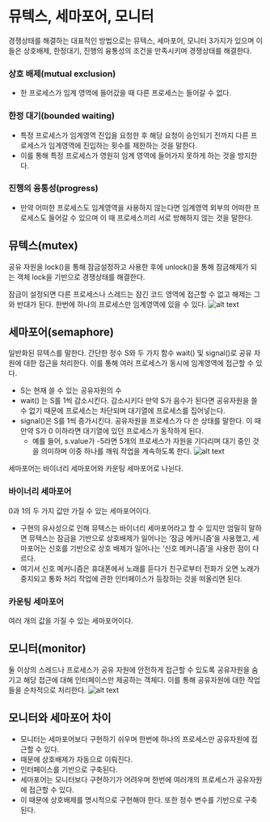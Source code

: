 # 뮤텍스, 세마포어, 모니터

경쟁상태를 해결하는 대표적인 방법으로는 뮤텍스, 세마포어, 모니터 3가지가 있으며 이들은 상호배제, 한정대기, 진행의 융통성의 조건을 만족시키며 경쟁상태를 해결한다.

### 상호 배제(mutual exclusion)

- 한 프로세스가 임계 영역에 들어갔을 때 다른 프로세스는 들어갈 수 없다.

### 한정 대기(bounded waiting)

- 특정 프로세스가 임계영역 진입을 요청한 후 해당 요청이 승인되기 전까지 다른 프로세스가 임계영역에 진입하는 횟수를 제한하는 것을 말한다.
- 이를 통해 특정 프로세스가 영원히 임계 영역에 들어가지 못하게 하는 것을 방지한다.

### 진행의 융통성(progress)

- 만약 어떠한 프로세스도 임계영역을 사용하지 않는다면 임계영역 외부의 어떠한 프로세스도 들어갈 수 있으며 이 때 프로세스끼리 서로 방해하지 않는 것을 말한다.

## 뮤텍스(mutex)

공유 자원을 lock()을 통해 잠금설정하고 사용한 후에 unlock()을 통해 잠금해제가 되는 객체 lock을 기반으로 경쟁상태를 해결한다.

잠금이 설정되면 다른 프로세스나 스레드는 잠긴 코드 영역에 접근할 수 없고 해제는 그와 반대가 된다. 한번에 하나의 프로세스만 임계영역에 있을 수 있다.
![alt text](<스크린샷 2025-04-25 오후 7.52.10.png>)

## 세마포어(semaphore)

일반화된 뮤텍스를 말한다. 간단한 정수 S와 두 가지 함수 wait() 및 signal()로 공유 자원에 대한 접근을 처리한다. 이를 통해 여러 프로세스가 동시에 임계영역에 접근할 수 있다.

- S는 현재 쓸 수 있는 공유자원의 수
- wait() 는 S를 1씩 감소시킨다. 감소시키다 만약 S가 음수가 된다면 공유자원을 쓸
  수 없기 때문에 프로세스는 차단되며 대기열에 프로세스를 집어넣는다.
- signal()은 S를 1씩 증가시킨다. 공유자원을 프로세스가 다 쓴 상태를 말한다. 이
  때 만약 S가 0 이하라면 대기열에 있던 프로세스가 동작하게 된다.
  - 예를 들어, s.value가 -5라면 5개의 프로세스가 자원을 기다리며 대기 중인 것을 의미하며 이중 하나를 깨워 작업을 계속하도록 한다.
    ![alt text](<스크린샷 2025-04-25 오후 7.54.09.png>)

세마포어는 바이너리 세마포어와 카운팅 세마포어로 나뉜다.

### 바이너리 세마포어

0과 1의 두 가지 값만 가질 수 있는 세마포어이다.

- 구현의 유사성으로 인해 뮤텍스는 바이너리 세마포어라고 할 수 있지만 엄밀히 말하면 뮤텍스는 잠금을 기반으로 상호배제가 일어나는 ‘잠금 메커니즘’을 사용했고, 세마포어는 신호를 기반으로 상호 배제가 일어나는 ‘신호 메커니즘’을 사용한 점이 다르다.
- 여기서 신호 메커니즘은 휴대폰에서 노래를 듣다가 친구로부터 전화가 오면 노래가 중지되고 통화 처리 작업에 관한 인터페이스가 등장하는 것을 떠올리면 된다.

### 카운팅 세마포어

여러 개의 값을 가질 수 있는 세마포어이다.

## 모니터(monitor)

둘 이상의 스레드나 프로세스가 공유 자원에 안전하게 접근할 수 있도록 공유자원을 숨기고 해당 접근에 대해 인터페이스만 제공하는 객체다. 이를 통해 공유자원에 대한 작업들을 순차적으로 처리한다.
![alt text](<스크린샷 2025-04-25 오후 7.56.16.png>)

## 모니터와 세마포어 차이

- 모니터는 세마포어보다 구현하기 쉬우며 한번에 하나의 프로세스만 공유자원에 접근할 수 있다.
- 때문에 상호배제가 자동으로 이뤄진다.
- 인터페이스를 기반으로 구축된다.
- 세마포어는 모니터보다 구현하기가 어려우며 한번에 여러개의 프로세스가 공유자원에 접근할 수 있다.
- 이 때문에 상호배제를 명시적으로 구현해야 한다. 또한 정수 변수를 기반으로 구축된다.
